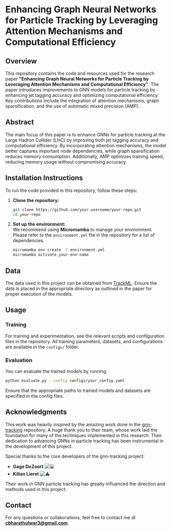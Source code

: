 # **Enhancing Graph Neural Networks for Particle Tracking by Leveraging Attention Mechanisms and Computational Efficiency**

## **Overview**
This repository contains the code and resources used for the research paper **"Enhancing Graph Neural Networks for Particle Tracking by Leveraging Attention Mechanisms and Computational Efficiency"**. The paper introduces improvements to GNN models for particle tracking by enhancing jet tagging accuracy and optimizing computational efficiency. Key contributions include the integration of attention mechanisms, graph sparsification, and the use of automatic mixed precision (AMP).

## **Abstract**
The main focus of this paper is to enhance GNNs for particle tracking at the Large Hadron Collider (LHC) by improving both jet tagging accuracy and computational efficiency. By incorporating attention mechanisms, the model better captures important node dependencies, while graph sparsification reduces memory consumption. Additionally, AMP optimizes training speed, reducing memory usage without compromising accuracy.

## **Installation Instructions**
To run the code provided in this repository, follow these steps:

1. **Clone the repository:**
   ```bash
   git clone https://github.com/your-username/your-repo.git
   cd your-repo
   ```

2. **Set up the environment:**  
   We recommend using **Micromamba** to manage your environment. Please refer to the `environment.yml` file in the repository for a list of dependencies.
   ```bash
   micromamba env create -f environment.yml
   micromamba activate your-env-name
   ```

## **Data**
The data used in this project can be obtained from [TrackML](https://www.kaggle.com/c/trackml-particle-identification). Ensure the data is placed in the appropriate directory as outlined in the paper for proper execution of the models.

## **Usage**
### **Training**
For training and experimentation, see the relevant scripts and configuration files in the repository. All training parameters, datasets, and configurations are available in the `configs/` folder.

### **Evaluation**
You can evaluate the trained models by running:
   ```bash
   python evaluate.py --config configs/your_config.yaml
   ```
Ensure that the appropriate paths to trained models and datasets are specified in the config files.

## **Acknowledgments**
This work was heavily inspired by the amazing work done in the [gnn-tracking](https://github.com/gnn-tracking) repository. A huge thank you to their team, whose work laid the foundation for many of the techniques implemented in this research. Their dedication to advancing GNNs in particle tracking has been instrumental in the development of this project.

Special thanks to the core developers of the gnn-tracking project:
- **Gage DeZoort** ![💻](https://github.githubassets.com/images/icons/emoji/unicode/1f4bb.png) 
- **Kilian Lieret** ![⚠️](https://github.githubassets.com/images/icons/emoji/unicode/26a0.png)

Their work in GNN particle tracking has greatly influenced the direction and methods used in this project.

## **Contact**
For any questions or collaborations, feel free to contact me at **[cbharathulwar3@gmail.com](mailto:cbharathulwar3@gmail.com)**.
